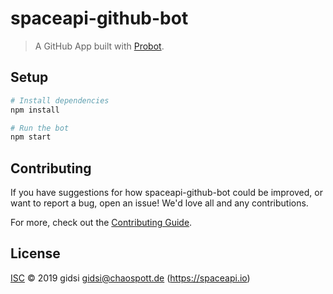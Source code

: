 # spaceapi-github-bot

> A GitHub App built with [Probot](https://github.com/probot/probot).

## Setup

```sh
# Install dependencies
npm install

# Run the bot
npm start
```


## Contributing

If you have suggestions for how spaceapi-github-bot could be improved, or want to report a bug, open an issue! We'd love all and any contributions.

For more, check out the [Contributing Guide](CONTRIBUTING.md).

## License

[ISC](LICENSE) © 2019 gidsi <gidsi@chaospott.de> (https://spaceapi.io)
